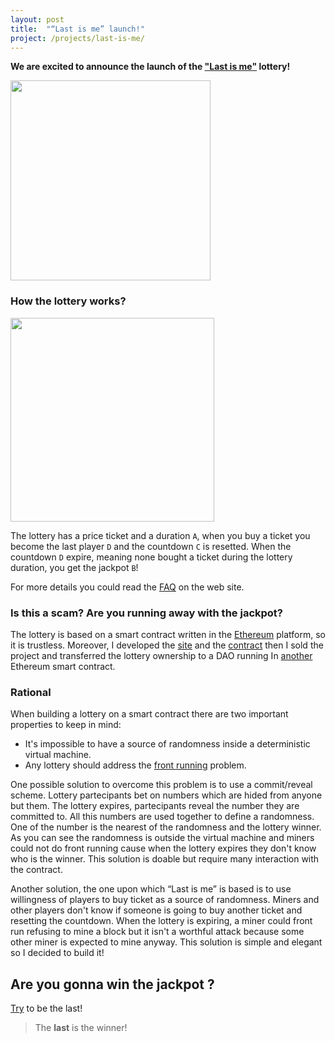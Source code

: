 ```yaml
---
layout: post
title:  "“Last is me” launch!"
project: /projects/last-is-me/
---
```


**We are excited to announce the launch of the ["Last is me"](http://lastis.me) lottery!**

<a href="http://lastis.me">
  <img src="{{site.baseurl}}content/images/turtle-clip-art-turtle6.png" width="320">
</a>


### How the lottery works?

<img src="{{site.baseurl}}content/images/last-is-me-example-letters.png" height="326">

The lottery has a price ticket and a duration `A`, when you buy a ticket you become the last player `D` and the countdown `C` is resetted.
When the countdown `D` expire, meaning none bought a ticket during the lottery duration, you get the jackpot `B`!

For more details you could read the [FAQ](http://lastis.me/faq/) on the web site.


### Is this a scam? Are you running away with the jackpot?

The lottery is based on a smart contract written in the [Ethereum](http://ethereum.org) platform, so it is trustless.
Moreover, I developed the [site](http://lastis.me) and the [contract](https://github.com/lastisme/lastisme.github.io/blob/master/contracts/lastisme.sol) then I sold the project and transferred the lottery ownership to a DAO running In [another](https://github.com/lastisme/lastisme.github.io/blob/master/contracts/association.sol) Ethereum smart contract.


### Rational

When building a lottery on a smart contract there are two important properties to keep in mind:

* It's impossible to have a source of randomness inside a deterministic virtual machine.
* Any lottery should address the [front running](https://en.wikipedia.org/wiki/Front_running) problem.

One possible solution to overcome this problem is to use a commit/reveal scheme.
Lottery partecipants bet on numbers which are hided from anyone but them.
The lottery expires, partecipants reveal the number they are committed to. All this numbers are used together to define a randomness.
One of the number is the nearest of the randomness and the lottery winner. As you can see the randomness is outside the virtual machine and miners could not do front running cause when the lottery expires they don't know who is the winner.
This solution is doable but require many interaction with the contract.

Another solution, the one upon which “Last is me” is based is to use willingness of players to buy ticket as a source of randomness.
Miners and other players don't know if someone is going to buy another ticket and resetting the countdown. When the lottery is expiring, a miner could front run refusing to mine a block but it isn't a worthful attack because some other miner is expected to mine anyway.
This solution is simple and elegant so I decided to build it!

## Are you gonna win the jackpot ?

<a href="http://lastis.me">Try</a> to be the last!

> The **last** is the winner!
